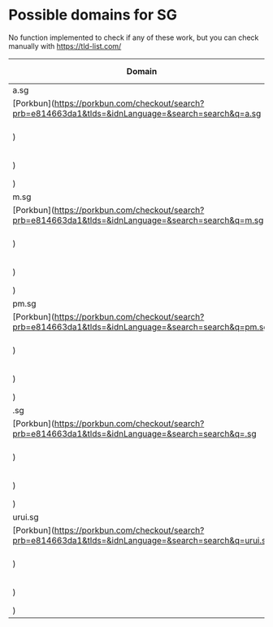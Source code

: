 # Possible domains for SG

No function implemented to check if any of these work, but you can check manually with https://tld-list.com/

| Domain | Porkbun | NameCheap | Google Domains |
|---|---|---|---|
| a.sg | [Porkbun](https://porkbun.com/checkout/search?prb=e814663da1&tlds=&idnLanguage=&search=search&q=a.sg) | [Namecheap](https://www.namecheap.com/domains/registration/results/?domain=a.sg) | [Google](https://domains.google.com/registrar/search?searchTerm=a.sg) |
| m.sg | [Porkbun](https://porkbun.com/checkout/search?prb=e814663da1&tlds=&idnLanguage=&search=search&q=m.sg) | [Namecheap](https://www.namecheap.com/domains/registration/results/?domain=m.sg) | [Google](https://domains.google.com/registrar/search?searchTerm=m.sg) |
| pm.sg | [Porkbun](https://porkbun.com/checkout/search?prb=e814663da1&tlds=&idnLanguage=&search=search&q=pm.sg) | [Namecheap](https://www.namecheap.com/domains/registration/results/?domain=pm.sg) | [Google](https://domains.google.com/registrar/search?searchTerm=pm.sg) |
| .sg | [Porkbun](https://porkbun.com/checkout/search?prb=e814663da1&tlds=&idnLanguage=&search=search&q=.sg) | [Namecheap](https://www.namecheap.com/domains/registration/results/?domain=.sg) | [Google](https://domains.google.com/registrar/search?searchTerm=.sg) |
| urui.sg | [Porkbun](https://porkbun.com/checkout/search?prb=e814663da1&tlds=&idnLanguage=&search=search&q=urui.sg) | [Namecheap](https://www.namecheap.com/domains/registration/results/?domain=urui.sg) | [Google](https://domains.google.com/registrar/search?searchTerm=urui.sg) |

